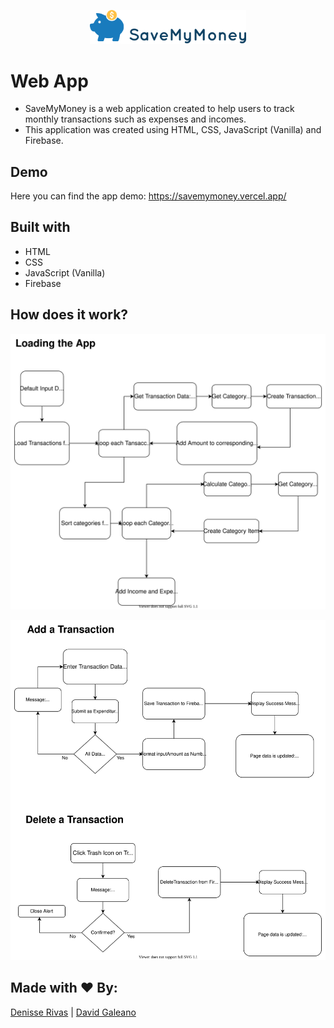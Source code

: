 
<p align="center">
  <img width="250" src="assets/saveMymoney_logo.png">
</p>

# Web App

* SaveMyMoney is a web application created to help users to track monthly transactions such as expenses and incomes. 
* This application was created using HTML, CSS, JavaScript (Vanilla) and Firebase.

  

## Demo

  

Here you can find the app demo: https://savemymoney.vercel.app/

  

## Built with

* HTML
* CSS
* JavaScript (Vanilla)
* Firebase

## How does it work?

![Diagram for loading the app](diagrams/diagram_loading.svg)

![Diagram for adding or deleting transactions](diagrams/diagram_transactions.svg)


## Made with ❤️ By:

[Denisse Rivas](https://github.com/iqrivas) | 
[David Galeano](https://github.com/davidevOS) 


